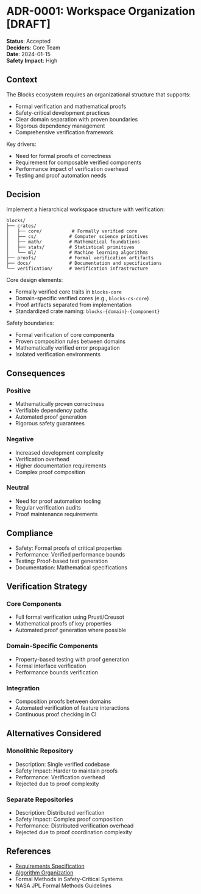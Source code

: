 # ADR-0001: Workspace Organization [DRAFT]

**Status**: Accepted  
**Deciders**: Core Team  
**Date**: 2024-01-15  
**Safety Impact**: High

## Context

The Blocks ecosystem requires an organizational structure that supports:
- Formal verification and mathematical proofs
- Safety-critical development practices
- Clear domain separation with proven boundaries
- Rigorous dependency management
- Comprehensive verification framework

Key drivers:
- Need for formal proofs of correctness
- Requirement for composable verified components
- Performance impact of verification overhead
- Testing and proof automation needs

## Decision

Implement a hierarchical workspace structure with verification:

```
blocks/
├── crates/
│   ├── core/           # Formally verified core
│   ├── cs/            # Computer science primitives
│   ├── math/          # Mathematical foundations
│   ├── stats/         # Statistical primitives
│   └── ml/            # Machine learning algorithms
├── proofs/            # Formal verification artifacts
├── docs/              # Documentation and specifications
└── verification/      # Verification infrastructure
```

Core design elements:
- Formally verified core traits in `blocks-core`
- Domain-specific verified cores (e.g., `blocks-cs-core`)
- Proof artifacts separated from implementation
- Standardized crate naming: `blocks-{domain}-{component}`

Safety boundaries:
- Formal verification of core components
- Proven composition rules between domains
- Mathematically verified error propagation
- Isolated verification environments

## Consequences

### Positive

- Mathematically proven correctness
- Verifiable dependency paths
- Automated proof generation
- Rigorous safety guarantees

### Negative

- Increased development complexity
- Verification overhead
- Higher documentation requirements
- Complex proof composition

### Neutral

- Need for proof automation tooling
- Regular verification audits
- Proof maintenance requirements

## Compliance

- Safety: Formal proofs of critical properties
- Performance: Verified performance bounds
- Testing: Proof-based test generation
- Documentation: Mathematical specifications

## Verification Strategy

### Core Components
- Full formal verification using Prusti/Creusot
- Mathematical proofs of key properties
- Automated proof generation where possible

### Domain-Specific Components
- Property-based testing with proof generation
- Formal interface verification
- Performance bounds verification

### Integration
- Composition proofs between domains
- Automated verification of feature interactions
- Continuous proof checking in CI

## Alternatives Considered

### Monolithic Repository

- Description: Single verified codebase
- Safety Impact: Harder to maintain proofs
- Performance: Verification overhead
- Rejected due to proof complexity

### Separate Repositories

- Description: Distributed verification
- Safety Impact: Complex proof composition
- Performance: Distributed verification overhead
- Rejected due to proof coordination complexity

## References

- [Requirements Specification](./REQUIREMENTS.md)
- [Algorithm Organization](./ALGORITHM_ORGANIZATION.md)
- Formal Methods in Safety-Critical Systems
- NASA JPL Formal Methods Guidelines 